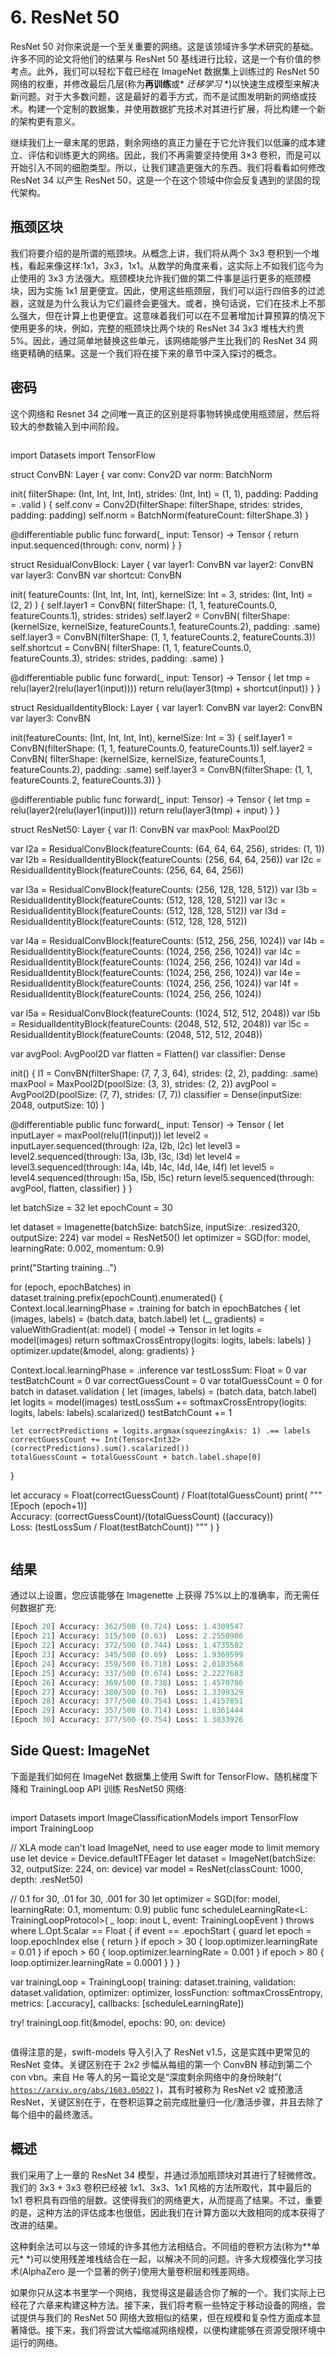 # 6\. ResNet 50

ResNet 50 对你来说是一个至关重要的网络。这是该领域许多学术研究的基础。许多不同的论文将他们的结果与 ResNet 50 基线进行比较，这是一个有价值的参考点。此外，我们可以轻松下载已经在 ImageNet 数据集上训练过的 ResNet 50 网络的权重，并修改最后几层(称为**再训练**或* *迁移学习* *)以快速生成模型来解决新问题。对于大多数问题，这是最好的着手方式，而不是试图发明新的网络或技术。构建一个定制的数据集，并使用数据扩充技术对其进行扩展，将比构建一个新的架构更有意义。

继续我们上一章末尾的思路，剩余网络的真正力量在于它允许我们以低廉的成本建立、评估和训练更大的网络。因此，我们不再需要坚持使用 3×3 卷积，而是可以开始引入不同的细胞类型。所以，让我们建造更强大的东西。我们将看看如何修改 ResNet 34 以产生 ResNet 50，这是一个在这个领域中你会反复遇到的坚固的现代架构。

## 瓶颈区块

我们将要介绍的是所谓的瓶颈块。从概念上讲，我们将从两个 3x3 卷积到一个堆栈，看起来像这样:1x1，3x3，1x1。从数学的角度来看，这实际上不如我们迄今为止使用的 3x3 方法强大。瓶颈模块允许我们做的第二件事是运行更多的瓶颈模块，因为实施 1x1 层更便宜。因此，使用这些瓶颈层，我们可以运行四倍多的过滤器，这就是为什么我认为它们最终会更强大。或者，换句话说，它们在技术上不那么强大，但在计算上也更便宜。这意味着我们可以在不显著增加计算预算的情况下使用更多的块，例如，完整的瓶颈块比两个块的 ResNet 34 3x3 堆栈大约贵 5%。因此，通过简单地替换这些单元，该网络能够产生比我们的 ResNet 34 网络更精确的结果。这是一个我们将在接下来的章节中深入探讨的概念。

## 密码

这个网络和 Resnet 34 之间唯一真正的区别是将事物转换成使用瓶颈层，然后将较大的参数输入到中间阶段。

```py
```
import Datasets
import TensorFlow

struct ConvBN: Layer {
  var conv: Conv2D<Float>
  var norm: BatchNorm<Float>

  init(
    filterShape: (Int, Int, Int, Int),
    strides: (Int, Int) = (1, 1),
    padding: Padding = .valid
  ) {
    self.conv = Conv2D(filterShape: filterShape, strides: strides, padding: padding)
    self.norm = BatchNorm(featureCount: filterShape.3)
  }

  @differentiable
  public func forward(_ input: Tensor<Float>) -> Tensor<Float> {
    return input.sequenced(through: conv, norm)
  }
}

struct ResidualConvBlock: Layer {
  var layer1: ConvBN
  var layer2: ConvBN
  var layer3: ConvBN
  var shortcut: ConvBN

  init(
    featureCounts: (Int, Int, Int, Int),
    kernelSize: Int = 3,
    strides: (Int, Int) = (2, 2)
  ) {
    self.layer1 = ConvBN(
      filterShape: (1, 1, featureCounts.0, featureCounts.1),
      strides: strides)
    self.layer2 = ConvBN(
      filterShape: (kernelSize, kernelSize, featureCounts.1, featureCounts.2),
      padding: .same)
    self.layer3 = ConvBN(filterShape: (1, 1, featureCounts.2, featureCounts.3))
    self.shortcut = ConvBN(
      filterShape: (1, 1, featureCounts.0, featureCounts.3),
      strides: strides,
      padding: .same)
  }

  @differentiable
  public func forward(_ input: Tensor<Float>) -> Tensor<Float> {
    let tmp = relu(layer2(relu(layer1(input))))
    return relu(layer3(tmp) + shortcut(input))
  }
}

struct ResidualIdentityBlock: Layer {
  var layer1: ConvBN
  var layer2: ConvBN
  var layer3: ConvBN

  init(featureCounts: (Int, Int, Int, Int), kernelSize: Int = 3) {
    self.layer1 = ConvBN(filterShape: (1, 1, featureCounts.0, featureCounts.1))
    self.layer2 = ConvBN(
      filterShape: (kernelSize, kernelSize, featureCounts.1, featureCounts.2),
      padding: .same)
    self.layer3 = ConvBN(filterShape: (1, 1, featureCounts.2, featureCounts.3))
  }

  @differentiable
  public func forward(_ input: Tensor<Float>) -> Tensor<Float> {
    let tmp = relu(layer2(relu(layer1(input))))
    return relu(layer3(tmp) + input)
  }
}

struct ResNet50: Layer {
  var l1: ConvBN
  var maxPool: MaxPool2D<Float>

  var l2a = ResidualConvBlock(featureCounts: (64, 64, 64, 256), strides: (1, 1))
  var l2b = ResidualIdentityBlock(featureCounts: (256, 64, 64, 256))
  var l2c = ResidualIdentityBlock(featureCounts: (256, 64, 64, 256))

  var l3a = ResidualConvBlock(featureCounts: (256, 128, 128, 512))
  var l3b = ResidualIdentityBlock(featureCounts: (512, 128, 128, 512))
  var l3c = ResidualIdentityBlock(featureCounts: (512, 128, 128, 512))
  var l3d = ResidualIdentityBlock(featureCounts: (512, 128, 128, 512))

  var l4a = ResidualConvBlock(featureCounts: (512, 256, 256, 1024))
  var l4b = ResidualIdentityBlock(featureCounts: (1024, 256, 256, 1024))
  var l4c = ResidualIdentityBlock(featureCounts: (1024, 256, 256, 1024))
  var l4d = ResidualIdentityBlock(featureCounts: (1024, 256, 256, 1024))
  var l4e = ResidualIdentityBlock(featureCounts: (1024, 256, 256, 1024))
  var l4f = ResidualIdentityBlock(featureCounts: (1024, 256, 256, 1024))

  var l5a = ResidualConvBlock(featureCounts: (1024, 512, 512, 2048))
  var l5b = ResidualIdentityBlock(featureCounts: (2048, 512, 512, 2048))
  var l5c = ResidualIdentityBlock(featureCounts: (2048, 512, 512, 2048))

  var avgPool: AvgPool2D<Float>
  var flatten = Flatten<Float>()
  var classifier: Dense<Float>

  init() {
    l1 = ConvBN(filterShape: (7, 7, 3, 64), strides: (2, 2), padding: .same)
    maxPool = MaxPool2D(poolSize: (3, 3), strides: (2, 2))
    avgPool = AvgPool2D(poolSize: (7, 7), strides: (7, 7))
    classifier = Dense(inputSize: 2048, outputSize: 10)
  }

  @differentiable
  public func forward(_ input: Tensor<Float>) -> Tensor<Float> {
    let inputLayer = maxPool(relu(l1(input)))
    let level2 = inputLayer.sequenced(through: l2a, l2b, l2c)
    let level3 = level2.sequenced(through: l3a, l3b, l3c, l3d)
    let level4 = level3.sequenced(through: l4a, l4b, l4c, l4d, l4e, l4f)
    let level5 = level4.sequenced(through: l5a, l5b, l5c)
    return level5.sequenced(through: avgPool, flatten, classifier)
  }
}

let batchSize = 32
let epochCount = 30

let dataset = Imagenette(batchSize: batchSize, inputSize: .resized320, outputSize: 224)
var model = ResNet50()
let optimizer = SGD(for: model, learningRate: 0.002, momentum: 0.9)

print("Starting training...")

for (epoch, epochBatches) in dataset.training.prefix(epochCount).enumerated() {
  Context.local.learningPhase = .training
  for batch in epochBatches {
    let (images, labels) = (batch.data, batch.label)
    let (_, gradients) = valueWithGradient(at: model) { model -> Tensor<Float> in
      let logits = model(images)
      return softmaxCrossEntropy(logits: logits, labels: labels)
    }
    optimizer.update(&model, along: gradients)
  }

  Context.local.learningPhase = .inference
  var testLossSum: Float = 0
  var testBatchCount = 0
  var correctGuessCount = 0
  var totalGuessCount = 0
  for batch in dataset.validation {
    let (images, labels) = (batch.data, batch.label)
    let logits = model(images)
    testLossSum += softmaxCrossEntropy(logits: logits, labels: labels).scalarized()
    testBatchCount += 1

    let correctPredictions = logits.argmax(squeezingAxis: 1) .== labels
    correctGuessCount += Int(Tensor<Int32>(correctPredictions).sum().scalarized())
    totalGuessCount = totalGuessCount + batch.label.shape[0]
  }

  let accuracy = Float(correctGuessCount) / Float(totalGuessCount)
  print(
    """
    [Epoch \(epoch+1)] \
    Accuracy: \(correctGuessCount)/\(totalGuessCount) (\(accuracy)) \
    Loss: \(testLossSum / Float(testBatchCount))
    """
  )
}
```py

```

## 结果

通过以上设置，您应该能够在 Imagenette 上获得 75%以上的准确率，而无需任何数据扩充:

```py
[Epoch 20] Accuracy: 362/500 (0.724) Loss: 1.4309547
[Epoch 21] Accuracy: 315/500 (0.63)  Loss: 2.2550986
[Epoch 22] Accuracy: 372/500 (0.744) Loss: 1.4735502
[Epoch 23] Accuracy: 345/500 (0.69)  Loss: 1.9369599
[Epoch 24] Accuracy: 359/500 (0.718) Loss: 2.0183568
[Epoch 25] Accuracy: 337/500 (0.674) Loss: 2.2227683
[Epoch 26] Accuracy: 369/500 (0.738) Loss: 1.4570786
[Epoch 27] Accuracy: 380/500 (0.76)  Loss: 1.3399329
[Epoch 28] Accuracy: 377/500 (0.754) Loss: 1.4157851
[Epoch 29] Accuracy: 357/500 (0.714) Loss: 1.8361444
[Epoch 30] Accuracy: 377/500 (0.754) Loss: 1.3033926

```

## Side Quest: ImageNet

下面是我们如何在 ImageNet 数据集上使用 Swift for TensorFlow、随机梯度下降和 TrainingLoop API 训练 ResNet50 网络:

```py
```
import Datasets
import ImageClassificationModels
import TensorFlow
import TrainingLoop

// XLA mode can't load ImageNet, need to use eager mode to limit memory use
let device = Device.defaultTFEager
let dataset = ImageNet(batchSize: 32, outputSize: 224, on: device)
var model = ResNet(classCount: 1000, depth: .resNet50)

// 0.1 for 30, .01 for 30, .001 for 30
let optimizer = SGD(for: model, learningRate: 0.1, momentum: 0.9)
public func scheduleLearningRate<L: TrainingLoopProtocol>(
  _ loop: inout L, event: TrainingLoopEvent
) throws where L.Opt.Scalar == Float {
  if event == .epochStart {
    guard let epoch = loop.epochIndex else  { return }
    if epoch > 30 { loop.optimizer.learningRate = 0.01 }
    if epoch > 60 { loop.optimizer.learningRate = 0.001 }
    if epoch > 80 { loop.optimizer.learningRate = 0.0001 }
  }
}

var trainingLoop = TrainingLoop(
  training: dataset.training,
  validation: dataset.validation,
  optimizer: optimizer,
  lossFunction: softmaxCrossEntropy,
  metrics: [.accuracy],
  callbacks: [scheduleLearningRate])

try! trainingLoop.fit(&model, epochs: 90, on: device)
```py

```

值得注意的是，swift-models 导入引入了 ResNet v1.5，这是实践中更常见的 ResNet 变体。关键区别在于 2x2 步幅从每组的第一个 ConvBN 移动到第二个 con vbn。来自 He 等人的另一篇论文是“深度剩余网络中的身份映射”( [`https://arxiv.org/abs/1603.05027`](https://arxiv.org/abs/1603.05027) )，其有时被称为 ResNet v2 或预激活 ResNet，关键区别在于，在卷积运算之前完成批量归一化/激活步骤，并且去除了每个组中的最终激活。

## 概述

我们采用了上一章的 ResNet 34 模型，并通过添加瓶颈块对其进行了轻微修改。我们的 3x3 + 3x3 卷积已经被 1x1、3x3、1x1 风格的方法所取代，其中最后的 1x1 卷积具有四倍的层数。这使得我们的网络更大，从而提高了结果。不过，重要的是，这种方法的评估成本也很低，因此我们在计算方面以大致相同的成本获得了改进的结果。

这种剩余法可以与这一领域的许多其他方法相结合。不同组的卷积方法(称为**单元* *)可以使用残差堆栈结合在一起，以解决不同的问题。许多大规模强化学习技术(AlphaZero 是一个显著的例子)使用大量卷积层和残差网络。

如果你只从这本书里学一个网络，我觉得这是最适合你了解的一个。我们实际上已经花了六章来构建这种方法。接下来，我们将考察一些特定于移动设备的网络，尝试提供与我们的 ResNet 50 网络大致相似的结果，但在规模和复杂性方面成本显著降低。接下来，我们将尝试大幅缩减网络规模，以便构建能够在资源受限环境中运行的网络。